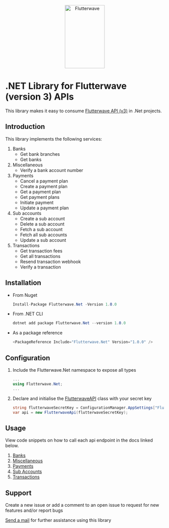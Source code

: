 <p align="center">
    <img title="Flutterwave" height="200" src="https://flutterwave.com/images/logo-colored.svg" width="50%"/>
</p>

# .NET Library for Flutterwave (version 3) APIs
This library makes it easy to consume [Flutterwave API (v3)](https://developer.flutterwave.com/reference#introduction-1) in .Net projects.

## Introduction
This library implements the following services:
1. Banks
    * Get bank branches
    * Get banks
2. Miscellaneous
    * Verify a bank account number
3. Payments
    * Cancel a payment plan
    * Create a payment plan
    * Get a payment plan
    * Get payment plans
    * Initiate payment
    * Update a payment plan
4. Sub accounts
    * Create a sub account
    * Delete a sub account
    * Fetch a sub account
    * Fetch all sub accounts
    * Update a sub account
5. Transactions
    * Get transaction fees
    * Get all transactions
    * Resend transaction webhook
    * Verify a transaction
    
## Installation
* From Nuget <br/>
    ```c#
    Install-Package Flutterwave.Net -Version 1.0.0
    ```
* From .NET CLI
    ```c#
    dotnet add package Flutterwave.Net --version 1.0.0
    ```
* As a package reference
    ```c#
    <PackageReference Include="Flutterwave.Net" Version="1.0.0" />
    ```
    
## Configuration
1. Include the Flutterwave.Net namespace to expose all types
    ```c#
    ...
    using Flutterwave.Net;
    ...
    ```
2. Declare and initialise the [FlutterwaveAPI](src/flutterwave-dotnet/FlutterwaveApi.cs) class with your secret key
    ```c#
    string flutterwaveSecretKey = ConfigurationManager.AppSettings["FlutterwaveSecretKey"];
    var api = new FlutterwaveApi(flutterwaveSecretKey);
    ```

## Usage
View code snippets on how to call each api endpoint in the docs linked below. 
1. [Banks](/docs/Banks.md)
2. [Miscellaneous](/docs/Miscellaneous.md)
3. [Payments](/docs/Payments.md)
4. [Sub Accounts](/docs/SubAccounts.md)
5. [Transactions](/docs/Transactions.md)

## Support
Create a new issue or add a comment to an open issue to request for new features and/or report bugs

[Send a mail](mailto:hello@egahi.so) for further assistance using this library
